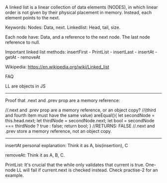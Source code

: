 A linked list is a linear collection of data elements (NODES), in which linear order is not given by their physical placement in memory. Instead, each element points to the next.

Keywords:
Nodes: Data, next.
Linkedlist: Head, tail, size.

Each node have:
Data, and a reference to the next node. The last node reference to null.

Important linked list methods:
insertFirst - PrintList - insertLast - insertAt -getAt - removeAt

Wikipedia: https://en.wikipedia.org/wiki/Linked_list

FAQ

LL are objects in JS

---

Proof that .next and .prev prop are a memory reference:

//.next and .prev prop are a memory reference, or an object copy?
  //(third and fourth item must have the same value)
  areEqual(){
    let secondNode = this.head.next;
    let thirdNode = secondNode.next;
    let bool = secondNode === thirdNode ? true : false;
    return bool;
  }
  //RETURNS: FALSE
  //.next and .prev store a memory reference, not an object copy.

  ---

insertAt personal explanation:
Think it as A, bis(insertion), C 

removeAt:
Think it as A, B, C.

PrintList: It's crucial that the while only validates that current is true. 
One-node LL will fail if current.next is checked instead.
Check practise-2 for an example.